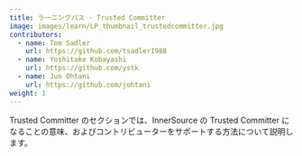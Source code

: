 ```yaml
---
title: ラーニングパス - Trusted Committer
image: images/learn/LP_thumbnail_trustedcommitter.jpg
contributors:
  - name: Tom Sadler
    url: https://github.com/tsadler1988
  - name: Yoshitake Kobayashi
    url: https://github.com/ystk
  - name: Jun Ohtani
    url: https://github.com/johtani
weight: 1
---
```


Trusted Committer のセクションでは、InnerSource の Trusted Committer になることの意味、およびコントリビューターをサポートする方法について説明します。

<!--- This file autogenerated from https://github.com/InnerSourceCommons/InnerSourceLearningPath/blob/master/scripts -->